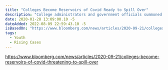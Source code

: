 ```yaml
---
title: "Colleges Become Reservoirs of Covid Ready to Spill Over"
description: "College administrators and government officials summoned students back to campus. Now, they are presiding over viral reservoirs poised to release a flood of infected undergraduates at Thanksgiving -- if they make it that far."
date: 2020-01-28 13:09:00.10 -5
dateAdded: 2022-08-09 22:59:43.10 -5
isBasedOn: "https://www.bloomberg.com/news/articles/2020-09-21/colleges-become-reservoirs-of-covid-threatening-to-spill-over"
tags:
  - Youth
  - Rising Cases
---
```


https://www.bloomberg.com/news/articles/2020-09-21/colleges-become-reservoirs-of-covid-threatening-to-spill-over
